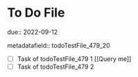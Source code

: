 # To Do File

due:: 2022-09-12

metadatafield:: todoTestFile_479\_20

- [ ] Task of todoTestFile_479 1 [[Query me]]
- [ ] Task of todoTestFile_479 2
